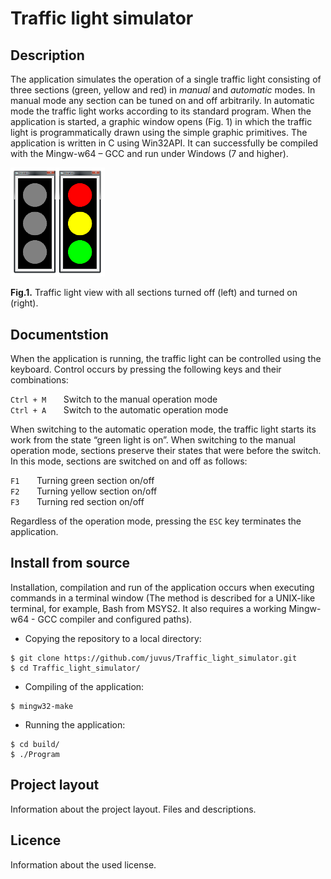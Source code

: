 # Traffic light simulator
## Description
The application simulates the operation of a single traffic light consisting of three sections (green, yellow and red) in *manual* and *automatic* modes. In manual mode any section can be tuned on and off arbitrarily. In automatic mode the traffic light works according to its standard program.
When the application is started, a graphic window opens (Fig. 1) in which the traffic light is programmatically drawn using the simple graphic primitives. The application is written in С using Win32API. It can successfully be compiled with the Mingw-w64 – GCC and run under Windows (7 and higher).

<img src="/img/traffic_light.png" alt="Traffic light view" width=30%>

**Fig.1.** Traffic light view with all sections turned off (left) and turned on (right).

## Documentstion
When the application is running, the traffic light can be controlled using the keyboard. Control occurs by pressing the following keys and their combinations:

`Ctrl + M` &nbsp;&nbsp;&nbsp;&nbsp;&nbsp; Switch to the manual operation mode<br>
`Ctrl + A`	&nbsp;&nbsp;&nbsp;&nbsp;&nbsp; Switch to the automatic operation mode

When switching to the automatic operation mode, the traffic light starts its work from the state “green light is on”. When switching to the manual operation mode, sections preserve their states that were before the switch. In this mode, sections are switched on and off as follows:

`F1` &nbsp;&nbsp;&nbsp;&nbsp;&nbsp; Turning green section on/off<br>
`F2`	&nbsp;&nbsp;&nbsp;&nbsp;&nbsp; Turning yellow section on/off<br>
`F3`	&nbsp;&nbsp;&nbsp;&nbsp;&nbsp; Turning red section on/off

Regardless of the operation mode, pressing the `ESC` key terminates the application.

## Install from source
Installation, compilation and run of the application occurs when executing commands in a terminal window (The method is described for a UNIX-like terminal, for example, Bash from MSYS2. It also requires a working Mingw-w64 - GCC compiler and configured paths).

-	Copying the repository to a local directory:
```
$ git clone https://github.com/juvus/Traffic_light_simulator.git
$ cd Traffic_light_simulator/
```
-	Compiling of the application:
```
$ mingw32-make
```
-	Running the application:
```
$ cd build/
$ ./Program
```

## Project layout
Information about the project layout. Files and descriptions.

## Licence
Information about the used license.
